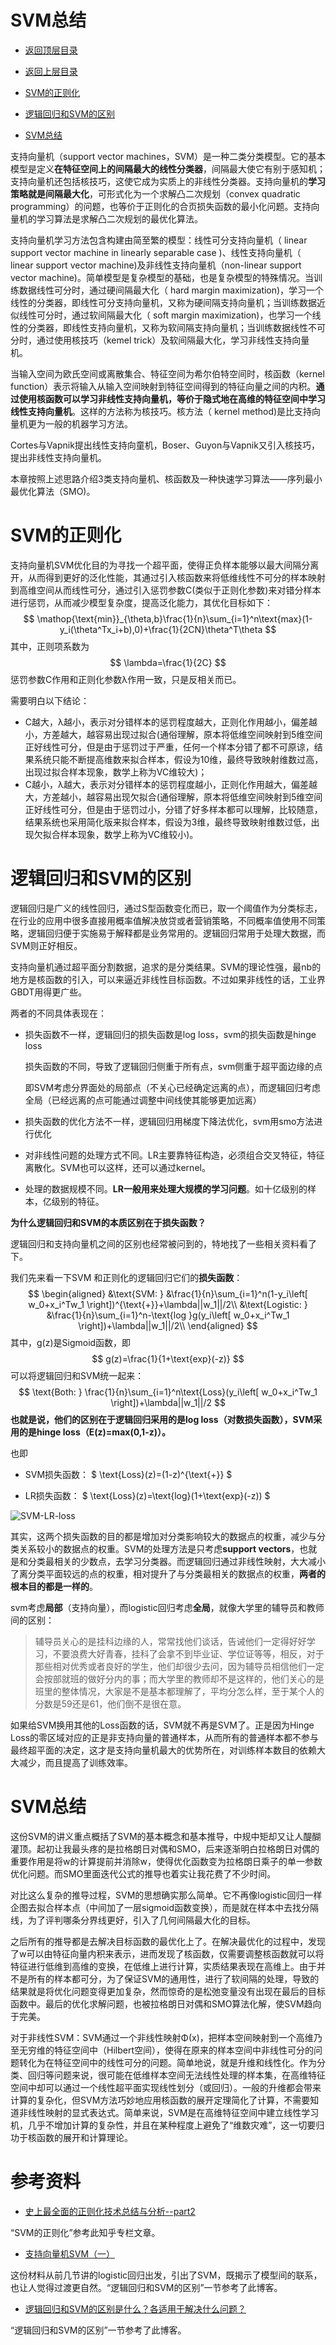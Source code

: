 # SVM总结

* [返回顶层目录](../../README.md)


* [返回上层目录](../support-vector-machine.md)
* [SVM的正则化](#SVM的正则化)
* [逻辑回归和SVM的区别](#逻辑回归和SVM的区别)
* [SVM总结](#SVM总结)



支持向量机（support vector machines，SVM）是一种二类分类模型。它的基本模型是定义**在特征空间上的间隔最大的线性分类器**，间隔最大使它有别于感知机；支持向量机还包括核技巧，这使它成为实质上的非线性分类器。支持向量机的**学习策略就是间隔最大化**，可形式化为一个求解凸二次规划（convex quadratic programming）的问题，也等价于正则化的合页损失函数的最小化问题。支持向量机的学习算法是求解凸二次规划的最优化算法。

支持向量机学习方法包含构建由简至繁的模型：线性可分支持向量机（ linear support vector machine in linearly separable case )、线性支持向量机（ linear support vector machine)及非线性支持向量机（non-linear support vector machine)。简单模型是复杂模型的基础，也是复杂模型的特殊情况。当训练数据线性可分时，通过硬间隔最大化（ hard margin maximization)，学习一个线性的分类器，即线性可分支持向量机，又称为硬间隔支持向量机；当训练数据近似线性可分时，通过软间隔最大化（ soft margin maximization)，也学习一个线性的分类器，即线性支持向量机，又称为软间隔支持向量机；当训练数据线性不可分时，通过使用核技巧（kemel trick）及软间隔最大化，学习非线性支持向量机。

当输入空间为欧氏空间或离散集合、特征空间为希尔伯特空间时，核函数（kernel function）表示将输入从输入空间映射到特征空间得到的特征向量之间的内积。**通过使用核函数可以学习非线性支持向量机，等价于隐式地在高维的特征空间中学习线性支持向量机**。这样的方法称为核技巧。核方法（ kernel method)是比支持向量机更为一般的机器学习方法。

Cortes与Vapnik提出线性支持向童机，Boser、Guyon与Vapnik又引入核技巧，提出非线性支持向量机。

本章按照上述思路介绍3类支持向量机、核函数及一种快速学习算法——序列最小最优化算法（SMO)。



# SVM的正则化

支持向量机SVM优化目的为寻找一个超平面，使得正负样本能够以最大间隔分离开，从而得到更好的泛化性能，其通过引入核函数来将低维线性不可分的样本映射到高维空间从而线性可分，通过引入惩罚参数C(类似于正则化参数)来对错分样本进行惩罚，从而减少模型复杂度，提高泛化能力，其优化目标如下：
$$
\mathop{\text{min}}_{\theta,b}\frac{1}{n}\sum_{i=1}^n\text{max}(1-y_i(\theta^Tx_i+b),0)+\frac{1}{2CN}\theta^T\theta
$$
其中，正则项系数为
$$
\lambda=\frac{1}{2C}
$$
惩罚参数C作用和正则化参数λ作用一致，只是反相关而已。

需要明白以下结论：

* C越大，λ越小，表示对分错样本的惩罚程度越大，正则化作用越小，偏差越小，方差越大，越容易出现过拟合(通俗理解，原本将低维空间映射到5维空间正好线性可分，但是由于惩罚过于严重，任何一个样本分错了都不可原谅，结果系统只能不断提高维数来拟合样本，假设为10维，最终导致映射维数过高，出现过拟合样本现象，数学上称为VC维较大)；
* C越小，λ越大，表示对分错样本的惩罚程度越小，正则化作用越大，偏差越大，方差越小，越容易出现欠拟合(通俗理解，原本将低维空间映射到5维空间正好线性可分，但是由于惩罚过小，分错了好多样本都可以理解，比较随意，结果系统也采用简化版来拟合样本，假设为3维，最终导致映射维数过低，出现欠拟合样本现象，数学上称为VC维较小)。


# 逻辑回归和SVM的区别

逻辑回归是广义的线性回归，通过S型函数变化而已，取一个阈值作为分类标志，在行业的应用中很多直接用概率值解决放贷或者营销策略，不同概率值使用不同策略，逻辑回归便于实施易于解释都是业务常用的。逻辑回归常用于处理大数据，而SVM则正好相反。

支持向量机通过超平面分割数据，追求的是分类结果。SVM的理论性强，最nb的地方是核函数的引入，可以来逼近非线性目标函数。不过如果非线性的话，工业界GBDT用得更广些。

两者的不同具体表现在：

* 损失函数不一样，逻辑回归的损失函数是log loss，svm的损失函数是hinge loss

  损失函数的不同，导致了逻辑回归侧重于所有点，svm侧重于超平面边缘的点

  即SVM考虑分界面处的局部点（不关心已经确定远离的点），而逻辑回归考虑全局（已经远离的点可能通过调整中间线使其能够更加远离）

* 损失函数的优化方法不一样，逻辑回归用梯度下降法优化，svm用smo方法进行优化

* 对非线性问题的处理方式不同。LR主要靠特征构造，必须组合交叉特征，特征离散化。SVM也可以这样，还可以通过kernel。

* 处理的数据规模不同。**LR一般用来处理大规模的学习问题**。如十亿级别的样本，亿级别的特征。

**为什么逻辑回归和SVM的本质区别在于损失函数？**

逻辑回归和支持向量机之间的区别也经常被问到的，特地找了一些相关资料看了下。

我们先来看一下SVM 和正则化的逻辑回归它们的**损失函数**：
$$
\begin{aligned}
&\text{SVM: } &\frac{1}{n}\sum_{i=1}^n(1-y_i\left[ w_0+x_i^Tw_1 \right])^{\text{+}}+\lambda||w_1||/2\\
&\text{Logistic: } &\frac{1}{n}\sum_{i=1}^n-\text{log }g(y_i\left[ w_0+x_i^Tw_1 \right])+\lambda||w_1||/2\\
\end{aligned}
$$
其中，g(z)是Sigmoid函数，即
$$
g(z)=\frac{1}{1+\text{exp}(-z)}
$$
可以将逻辑回归和SVM统一起来：
$$
\text{Both: } \frac{1}{n}\sum_{i=1}^n\text{Loss}(y_i\left[ w_0+x_i^Tw_1 \right])+\lambda||w_1||/2
$$
**也就是说，他们的区别在于逻辑回归采用的是log loss（对数损失函数），SVM采用的是hinge loss（E(z)=max(0,1-z)）。**

也即

* SVM损失函数：
  $
  \text{Loss}(z)=(1-z)^{\text{+}}
  $

* LR损失函数：
  $
  \text{Loss}(z)=\text{log}(1+\text{exp}(-z))
  $



![SVM-LR-loss](pic/SVM-LR-loss.png)

其实，这两个损失函数的目的都是增加对分类影响较大的数据点的权重，减少与分类关系较小的数据点的权重。SVM的处理方法是只考虑**support vectors**，也就是和分类最相关的少数点，去学习分类器。而逻辑回归通过非线性映射，大大减小了离分类平面较远的点的权重，相对提升了与分类最相关的数据点的权重，**两者的根本目的都是一样的**。

svm考虑**局部**（支持向量），而logistic回归考虑**全局**，就像大学里的辅导员和教师间的区别：

>辅导员关心的是挂科边缘的人，常常找他们谈话，告诫他们一定得好好学习，不要浪费大好青春，挂科了会拿不到毕业证、学位证等等，相反，对于那些相对优秀或者良好的学生，他们却很少去问，因为辅导员相信他们一定会按部就班的做好分内的事；而大学里的教师却不是这样的，他们关心的是班里的整体情况，大家是不是基本都理解了，平均分怎么样，至于某个人的分数是59还是61，他们倒不是很在意。

如果给SVM换用其他的Loss函数的话，SVM就不再是SVM了。正是因为Hinge Loss的零区域对应的正是非支持向量的普通样本，从而所有的普通样本都不参与最终超平面的决定，这才是支持向量机最大的优势所在，对训练样本数目的依赖大大减少，而且提高了训练效率。

# SVM总结

这份SVM的讲义重点概括了SVM的基本概念和基本推导，中规中矩却又让人醍醐灌顶。起初让我最头疼的是拉格朗日对偶和SMO，后来逐渐明白拉格朗日对偶的重要作用是将w的计算提前并消除w，使得优化函数变为拉格朗日乘子的单一参数优化问题。而SMO里面迭代公式的推导也着实让我花费了不少时间。

对比这么复杂的推导过程，SVM的思想确实那么简单。它不再像logistic回归一样企图去拟合样本点（中间加了一层sigmoid函数变换），而是就在样本中去找分隔线，为了评判哪条分界线更好，引入了几何间隔最大化的目标。

之后所有的推导都是去解决目标函数的最优化上了。在解决最优化的过程中，发现了w可以由特征向量内积来表示，进而发现了核函数，仅需要调整核函数就可以将特征进行低维到高维的变换，在低维上进行计算，实质结果表现在高维上。由于并不是所有的样本都可分，为了保证SVM的通用性，进行了软间隔的处理，导致的结果就是将优化问题变得更加复杂，然而惊奇的是松弛变量没有出现在最后的目标函数中。最后的优化求解问题，也被拉格朗日对偶和SMO算法化解，使SVM趋向于完美。

对于非线性SVM：SVM通过一个非线性映射Φ(x)，把样本空间映射到一个高维乃至无穷维的特征空间中（Hilbert空间），使得在原来的样本空间中非线性可分的问题转化为在特征空间中的线性可分的问题。简单地说，就是升维和线性化。作为分类、回归等问题来说，很可能在低维样本空间无法线性处理的样本集，在高维特征空间中却可以通过一个线性超平面实现线性划分（或回归）。一般的升维都会带来计算的复杂化，但SVM方法巧妙地应用核函数的展开定理简化了计算，不需要知道非线性映射的显式表达式。简单来说，SVM是在高维特征空间中建立线性学习机，几乎不增加计算的复杂性，并且在某种程度上避免了“维数灾难”，这一切要归功于核函数的展开和计算理论。

# 参考资料

* [史上最全面的正则化技术总结与分析--part2](https://zhuanlan.zhihu.com/p/35432128)

“SVM的正则化”参考此知乎专栏文章。

- [支持向量机SVM（一）](https://www.cnblogs.com/jerrylead/archive/2011/03/13/1982639.html)

这份材料从前几节讲的logistic回归出发，引出了SVM，既揭示了模型间的联系，也让人觉得过渡更自然。“逻辑回归和SVM的区别”一节参考了此博客。

* [逻辑回归和SVM的区别是什么？各适用于解决什么问题？](https://www.zhihu.com/question/24904422)

“逻辑回归和SVM的区别”一节参考了此博客。

